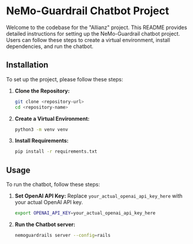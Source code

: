 # NeMo-Guardrail Chatbot Project

Welcome to the codebase for the "Allianz" project. This README provides detailed instructions for setting up the NeMo-Guardrail chatbot project. Users can follow these steps to create a virtual environment, install dependencies, and run the chatbot.

## Installation

To set up the project, please follow these steps:

1. **Clone the Repository:**
    ```bash
    git clone <repository-url>
    cd <repository-name>
    ```

2. **Create a Virtual Environment:**
    ```bash
    python3 -m venv venv
    ```

3. **Install Requirements:**
    ```bash
    pip install -r requirements.txt
    ```

## Usage

To run the chatbot, follow these steps:

1. **Set OpenAI API Key:**
    Replace `your_actual_openai_api_key_here` with your actual OpenAI API key.
    ```bash
    export OPENAI_API_KEY=your_actual_openai_api_key_here
    ```

2. **Run the Chatbot server:**
    ```bash
    nemoguardrails server --config=rails
    ```

